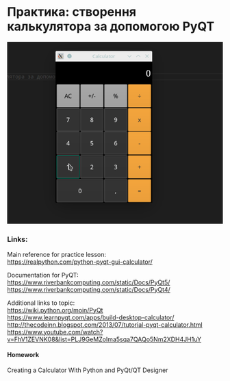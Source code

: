 # Практика: створення калькулятора за допомогою PyQT


![Peek recording Calculator functionality](https://raw.githubusercontent.com/mila-orishchuk/pythoncourse/master/Lesson33/img/calc.gif)


### Links:  
Main reference for practice lesson:  
https://realpython.com/python-pyqt-gui-calculator/  

Documentation for PyQT:  
https://www.riverbankcomputing.com/static/Docs/PyQt5/  
https://www.riverbankcomputing.com/static/Docs/PyQt4/  

Additional links to topic:  
https://wiki.python.org/moin/PyQt    
https://www.learnpyqt.com/apps/build-desktop-calculator/  
http://thecodeinn.blogspot.com/2013/07/tutorial-pyqt-calculator.html  
https://www.youtube.com/watch?v=FhV1ZEVNK08&list=PLJ9GeMZoIma5sqa7QAQo5Nm2XDH4JH1uY


#### Homework
Creating a Calculator With Python and PyQt/QT Designer

